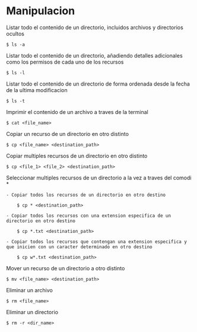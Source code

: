 # Manipulacion

Listar todo el contenido de un directorio, incluidos archivos y directorios ocultos

    $ ls -a

Listar todo el contenido de un directorio, añadiendo detalles adicionales como los permisos de cada uno de los recursos

    $ ls -l

Listar todo el contenido de un directorio de forma ordenada desde la fecha de la ultima modificacion

    $ ls -t

Imprimir el contenido de un archivo a traves de la terminal

    $ cat <file_name>

Copiar un recurso de un directorio en otro distinto

    $ cp <file_name> <destination_path>

Copiar multiples recursos de un directorio en otro distinto

    $ cp <file_1> <file_2> <destination_path>

Seleccionar multiples recursos de un directorio a la vez a traves del comodi *

    - Copiar todos los recursos de un directorio en otro destino

        $ cp * <destination_path>

    - Copiar todos los recursos con una extension especifica de un directorio en otro destino

        $ cp *.txt <destination_path>

    - Copiar todos los recursos que contengan una extension especifica y que inicien con un caracter determinado en otro destino

        $ cp w*.txt <destination_path>

Mover un recurso de un directorio a otro distinto

    $ mv <file_name> <destination_path>

Eliminar un archivo

    $ rm <file_name>

Eliminar un directorio

    $ rm -r <dir_name>